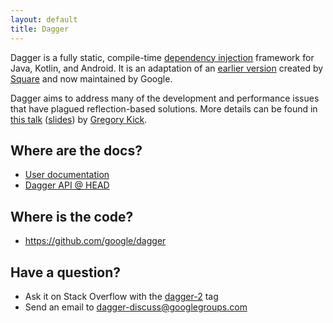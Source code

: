 ```yaml
---
layout: default
title: Dagger
---
```


Dagger is a fully static, compile-time [dependency injection][DI] framework for
Java, Kotlin, and Android. It is an adaptation of an
[earlier version](https://github.com/square/dagger) created by
[Square] and now maintained by Google.

Dagger aims to address many of the development and performance issues that have
plagued reflection-based solutions. More details can be found in
[this talk][dagger-talk-video] ([slides][dagger-talk-slides]) by
[Gregory Kick][gak].

## Where are the docs?

* [User documentation](users-guide)
* [Dagger API @ HEAD][api-docs]

## Where is the code?

* <https://github.com/google/dagger>

## Have a question?

* Ask it on Stack Overflow with the [dagger-2][stack-overflow] tag
* Send an email to [dagger-discuss@googlegroups.com][dagger-discuss]

<!-- References -->

[api-docs]: http://dagger.dev/api/latest/
[DI]: http://en.wikipedia.org/wiki/Dependency_injection
[dagger-talk-video]: https://www.youtube.com/watch?v=oK_XtfXPkqw
[dagger-discuss]: https://groups.google.com/forum/#!forum/dagger-discuss
[dagger-github]: https://github.com/google/dagger
[dagger-talk-slides]: https://docs.google.com/presentation/d/1fby5VeGU9CN8zjw4lAb2QPPsKRxx6mSwCe9q7ECNSJQ/pub?start=false&loop=false&delayms=3000
[Square]: http://square.github.io/
[stack-overflow]: http://stackoverflow.com/questions/tagged/dagger-2
[gak]: https://twitter.com/gk5885

